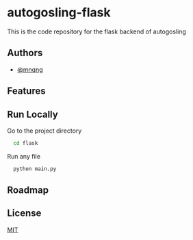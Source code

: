 # autogosling-flask

This is the code repository for the flask backend of autogosling

## Authors

- [@mnqng](https://www.github.com/mnqng)


## Features


    
## Run Locally


Go to the project directory

```bash
  cd flask
```

Run any file

```bash
  python main.py
```


## Roadmap


## License

[MIT](https://choosealicense.com/licenses/mit/)

